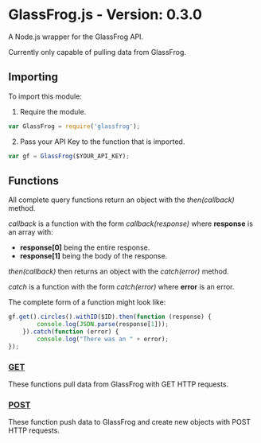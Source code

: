 # GlassFrog.js - Version: 0.3.0

A Node.js wrapper for the GlassFrog API.

Currently only capable of pulling data from GlassFrog.

## Importing

To import this module:

1. Require the module.
```javascript
var GlassFrog = require('glassfrog');
```

2. Pass your API Key to the function that is imported.
```javascript
var gf = GlassFrog($YOUR_API_KEY);
```

## Functions

All complete query functions return an object with the *then(callback)* method.

*callback* is a function with the form *callback(response)* where **response** is an array with:
* **response[0]** being the entire response.
* **response[1]** being the body of the response.

*then(callback)* then returns an object with the *catch(error)* method.

*catch* is a function with the form *catch(error)* where **error** is an error.

The complete form of a function might look like:

```javascript
gf.get().circles().withID($ID).then(function (response) {
		console.log(JSON.parse(response[1]));
	}).catch(function (error) {
		console.log("There was an " + error);
});
```

### [GET](/docs/GET.md)

These functions pull data from GlassFrog with GET HTTP requests.

### [POST](docs/POST.md)

These function push data to GlassFrog and create new objects with POST HTTP requests.